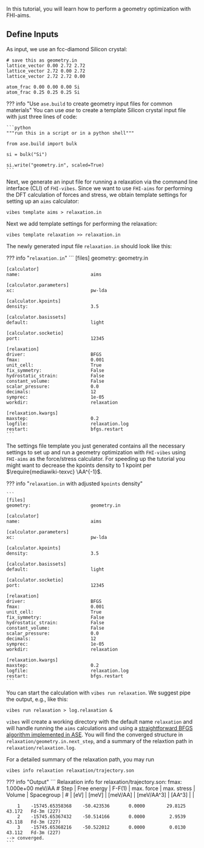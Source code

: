 <a name="1_GeometryOptimization"></a>

In this tutorial, you will learn how to perform a geometry optimization with FHI-aims.

## Define Inputs

As input, we use an fcc-diamond Silicon crystal:
```
# save this as geometry.in
lattice_vector 0.00 2.72 2.72
lattice_vector 2.72 0.00 2.72
lattice_vector 2.72 2.72 0.00

atom_frac 0.00 0.00 0.00 Si
atom_frac 0.25 0.25 0.25 Si
```

??? info "Use `ase.build` to create geometry input files for common materials"
	You can use _ase_ to create a template Silicon crystal input file with just three lines of code:

    ```python
    """run this in a script or in a python shell"""
    
    from ase.build import bulk
    
    si = bulk("Si")
    
    si.write("geometry.in", scaled=True)
    ```

Next, we generate an input file for running a relaxation via the command line interface (CLI) of `FHI-vibes`. Since we want to use `FHI-aims` for performing the DFT calculation of forces and stress, we obtain template settings for setting up an `aims` calculator:

```
vibes template aims > relaxation.in
```

Next we add template settings for performing the relaxation:

```
vibes template relaxation >> relaxation.in
```

The newly generated input file `relaxation.in` should look like this:

??? info "`relaxation.in`"
    ```
    [files]
    geometry:                      geometry.in

    [calculator]
    name:                          aims
    
    [calculator.parameters]
    xc:                            pw-lda
    
    [calculator.kpoints]
    density:                       3.5
    
    [calculator.basissets]
    default:                       light
    
    [calculator.socketio]
    port:                          12345
    
    [relaxation]
    driver:                        BFGS
    fmax:                          0.001
    unit_cell:                     True
    fix_symmetry:                  False
    hydrostatic_strain:            False
    constant_volume:               False
    scalar_pressure:               0.0
    decimals:                      12
    symprec:                       1e-05
    workdir:                       relaxation
    
    [relaxation.kwargs]
    maxstep:                       0.2
    logfile:                       relaxation.log
    restart:                       bfgs.restart
    ```

The settings file template you just generated contains all the necessary settings to set up and run a geometry optimization with `FHI-vibes` using `FHI-aims` as the force/stress calculator. For speeding up the tutorial you might want to decrease the kpoints density to 1 kpoint per $\require{mediawiki-texvc} \AA^{-1}$. 

??? info "`relaxation.in` with adjusted `kpoints` density"

    ```
    [files]
    geometry:                      geometry.in
    
    [calculator]
    name:                          aims
    
    [calculator.parameters]
    xc:                            pw-lda
    
    [calculator.kpoints]
    density:                       3.5
    
    [calculator.basissets]
    default:                       light
    
    [calculator.socketio]
    port:                          12345
    
    [relaxation]
    driver:                        BFGS
    fmax:                          0.001
    unit_cell:                     True
    fix_symmetry:                  False
    hydrostatic_strain:            False
    constant_volume:               False
    scalar_pressure:               0.0
    decimals:                      12
    symprec:                       1e-05
    workdir:                       relaxation
    
    [relaxation.kwargs]
    maxstep:                       0.2
    logfile:                       relaxation.log
    restart:                       bfgs.restart
    ```
You can start the calculation with `vibes run relaxation`. We suggest pipe the output, e.g., like this:

```
vibes run relaxation > log.relaxation &
```

`vibes` will create a working directory with the default name `relaxation` and will handle running the `aims` calculations and using a [straightforward BFGS algorithm implemented in ASE](https://wiki.fysik.dtu.dk/ase/ase/optimize.html#bfgs). You will find the converged structure in `relaxation/geometry.in.next_step`, and a summary of the relaxtion path in `relaxation/relaxation.log`.

For a detailed summary of the relaxation path, you may run

```
vibes info relaxation relaxation/trajectory.son
```

??? info "Output"
    ```
    Relaxation info for relaxation/trajectory.son:
    fmax:             1.000e+00 meV/AA
    # Step |   Free energy   |   F-F(1)   | max. force |  max. stress |  Volume  |  Spacegroup  |
    #      |       [eV]      |    [meV]   |  [meV/AA]  |  [meV/AA^3]  |  [AA^3]  |              |

        1    -15745.65358368    -50.423536       0.0000        29.8125     43.172   Fd-3m (227)
        2    -15745.65367432    -50.514166       0.0000         2.9539     43.118   Fd-3m (227)
        3    -15745.65368216    -50.522012       0.0000         0.0130     43.112   Fd-3m (227)
    --> converged.
    ```